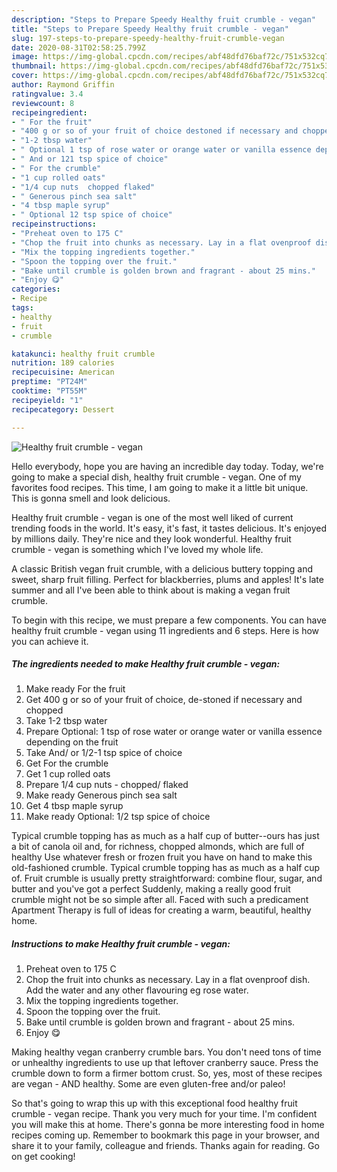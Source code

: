 ```yaml
---
description: "Steps to Prepare Speedy Healthy fruit crumble - vegan"
title: "Steps to Prepare Speedy Healthy fruit crumble - vegan"
slug: 197-steps-to-prepare-speedy-healthy-fruit-crumble-vegan
date: 2020-08-31T02:58:25.799Z
image: https://img-global.cpcdn.com/recipes/abf48dfd76baf72c/751x532cq70/healthy-fruit-crumble-vegan-recipe-main-photo.jpg
thumbnail: https://img-global.cpcdn.com/recipes/abf48dfd76baf72c/751x532cq70/healthy-fruit-crumble-vegan-recipe-main-photo.jpg
cover: https://img-global.cpcdn.com/recipes/abf48dfd76baf72c/751x532cq70/healthy-fruit-crumble-vegan-recipe-main-photo.jpg
author: Raymond Griffin
ratingvalue: 3.4
reviewcount: 8
recipeingredient:
- " For the fruit"
- "400 g or so of your fruit of choice destoned if necessary and chopped"
- "1-2 tbsp water"
- " Optional 1 tsp of rose water or orange water or vanilla essence depending on the fruit"
- " And or 121 tsp spice of choice"
- " For the crumble"
- "1 cup rolled oats"
- "1/4 cup nuts  chopped flaked"
- " Generous pinch sea salt"
- "4 tbsp maple syrup"
- " Optional 12 tsp spice of choice"
recipeinstructions:
- "Preheat oven to 175 C"
- "Chop the fruit into chunks as necessary. Lay in a flat ovenproof dish. Add the water and any other flavouring eg rose water."
- "Mix the topping ingredients together."
- "Spoon the topping over the fruit."
- "Bake until crumble is golden brown and fragrant - about 25 mins."
- "Enjoy 😋"
categories:
- Recipe
tags:
- healthy
- fruit
- crumble

katakunci: healthy fruit crumble 
nutrition: 189 calories
recipecuisine: American
preptime: "PT24M"
cooktime: "PT55M"
recipeyield: "1"
recipecategory: Dessert

---
```



![Healthy fruit crumble - vegan](https://img-global.cpcdn.com/recipes/abf48dfd76baf72c/751x532cq70/healthy-fruit-crumble-vegan-recipe-main-photo.jpg)

Hello everybody, hope you are having an incredible day today. Today, we're going to make a special dish, healthy fruit crumble - vegan. One of my favorites food recipes. This time, I am going to make it a little bit unique. This is gonna smell and look delicious.

Healthy fruit crumble - vegan is one of the most well liked of current trending foods in the world. It's easy, it's fast, it tastes delicious. It's enjoyed by millions daily. They're nice and they look wonderful. Healthy fruit crumble - vegan is something which I've loved my whole life.

A classic British vegan fruit crumble, with a delicious buttery topping and sweet, sharp fruit filling. Perfect for blackberries, plums and apples! It&#39;s late summer and all I&#39;ve been able to think about is making a vegan fruit crumble.


To begin with this recipe, we must prepare a few components. You can have healthy fruit crumble - vegan using 11 ingredients and 6 steps. Here is how you can achieve it.

<!--inarticleads1-->

##### The ingredients needed to make Healthy fruit crumble - vegan:

1. Make ready  For the fruit
1. Get 400 g or so of your fruit of choice, de-stoned if necessary and chopped
1. Take 1-2 tbsp water
1. Prepare  Optional: 1 tsp of rose water or orange water or vanilla essence depending on the fruit
1. Take  And/ or 1/2-1 tsp spice of choice
1. Get  For the crumble
1. Get 1 cup rolled oats
1. Prepare 1/4 cup nuts - chopped/ flaked
1. Make ready  Generous pinch sea salt
1. Get 4 tbsp maple syrup
1. Make ready  Optional: 1/2 tsp spice of choice


Typical crumble topping has as much as a half cup of butter--ours has just a bit of canola oil and, for richness, chopped almonds, which are full of healthy Use whatever fresh or frozen fruit you have on hand to make this old-fashioned crumble. Typical crumble topping has as much as a half cup of. Fruit crumble is usually pretty straightforward: combine flour, sugar, and butter and you&#39;ve got a perfect Suddenly, making a really good fruit crumble might not be so simple after all. Faced with such a predicament Apartment Therapy is full of ideas for creating a warm, beautiful, healthy home. 

<!--inarticleads2-->

##### Instructions to make Healthy fruit crumble - vegan:

1. Preheat oven to 175 C
1. Chop the fruit into chunks as necessary. Lay in a flat ovenproof dish. Add the water and any other flavouring eg rose water.
1. Mix the topping ingredients together.
1. Spoon the topping over the fruit.
1. Bake until crumble is golden brown and fragrant - about 25 mins.
1. Enjoy 😋


Making healthy vegan cranberry crumble bars. You don&#39;t need tons of time or unhealthy ingredients to use up that leftover cranberry sauce. Press the crumble down to form a firmer bottom crust. So, yes, most of these recipes are vegan - AND healthy. Some are even gluten-free and/or paleo! 

So that's going to wrap this up with this exceptional food healthy fruit crumble - vegan recipe. Thank you very much for your time. I'm confident you will make this at home. There's gonna be more interesting food in home recipes coming up. Remember to bookmark this page in your browser, and share it to your family, colleague and friends. Thanks again for reading. Go on get cooking!

